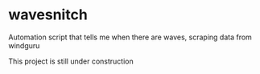 # wavesnitch
Automation script that tells me when there are waves, scraping data from windguru

This project is still under construction
